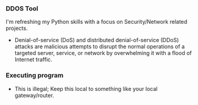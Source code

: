 ### DDOS Tool

I'm refreshing my Python skills with a focus on Security/Network related projects.

* Denial-of-service (DoS) and distributed denial-of-service (DDoS) attacks are malicious attempts to disrupt the normal operations of a targeted server, service, or network by overwhelming it with a flood of Internet traffic.

### Executing program

* This is illegal; Keep this local to something like your local gateway/router.